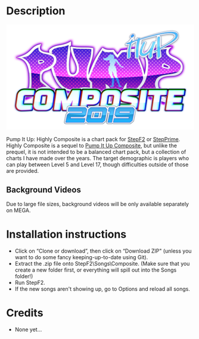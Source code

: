 # Description

![PIU Highly Composite Logo](https://github.com/JapanYoshi/PIUComposite/raw/master/logo.png)

Pump It Up: Highly Composite is a chart pack for [StepF2](https://stepf2.blogspot.com) or [StepPrime](https://stepprimeofficial.blogspot.com). Highly Composite is a sequel to [Pump It Up Composite](https://github.com/JapanYoshi/PIUComposite), but unlike the prequel, it is not intended to be a balanced chart pack, but a collection of charts I have made over the years. The target demographic is players who can play between Level 5 and Level 17, though difficulties outside of those are provided.

## Background Videos

Due to large file sizes, background videos will be only available separately on MEGA.

# Installation instructions

* Click on “Clone or download”, then click on “Download ZIP" (unless you want to do some fancy keeping-up-to-date using Git).
* Extract the .zip file onto StepF2\Songs\Composite.
(Make sure that you create a new folder first, or everything will spill out into the Songs folder!)
* Run StepF2.
* If the new songs aren't showing up, go to Options and reload all songs.

# Credits

* None yet...